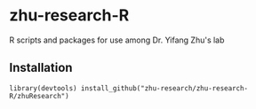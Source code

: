 # zhu-research-R
R scripts and packages for use among Dr. Yifang Zhu's lab

## Installation

`
library(devtools)
install_github("zhu-research/zhu-research-R/zhuResearch")
`
